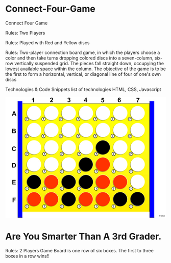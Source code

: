 # Connect-Four-Game
Connect Four Game

Rules: Two Players

Rules: Played with Red and Yellow discs

Rules: Two-player connection board game, in which the players choose a color and then take turns dropping colored discs into a seven-column, six-row vertically suspended grid. The pieces fall straight down, occupying the lowest available space within the column. The objective of the game is to be the first to form a horizontal, vertical, or diagonal line of four of one's own discs

Technologies & Code Snippets list of technologies HTML, CSS, Javascript

![wireframe 1](./assets/connect-4.png)        
# Are You Smarter Than A 3rd Grader.

Rules: 
2 Players
Game Board is one row of six boxes.
The first to three boxes in a row wins!!

